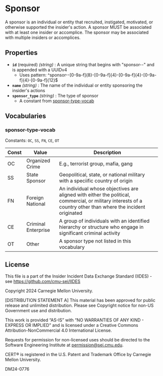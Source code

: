 # Sponsor

A sponsor is an individual or entity that recruited, instigated, motivated, or otherwise supported the insider's action. A sponsor MUST be associated with at least one insider or accomplice. The sponsor may be associated with multiple insiders or accomplices.

## Properties

- **`id`** (required) *(string)* : A unique string that begins with "sponsor--" and is appended with a UUIDv4
  - Uses pattern: ^sponsor--[0-9a-f]{8}-[0-9a-f]{4}-[0-9a-f]{4}-[0-9a-f]{4}-[0-9a-f]{12}$
- **`name`** *(string)* : The name of the individual or entity sponsoring the insider's actions
- **`sponsor_type`** *(string)* : The type of sponsor
	- A constant from [sponsor-type-vocab](#sponsor-type-vocab)

## Vocabularies

### sponsor-type-vocab

Constants: `OC`, `SS`, `FN`, `CE`, `OT`

| Const | Value | Description |
| --- | --- | --- |
| OC | Organized Crime | E.g., terrorist group, mafia, gang|
| SS | State Sponsor | Geopolitical, state, or national military with a speciific country of origin|
| FN | Foreign National | An individual whose objectives are aligned with either the political, commercial, or military interests of a country other than where the incident originated|
| CE | Criminal Enterprise | A group of individuals with an identified hierarchy or structure who engage in significant criminal activity|
| OT | Other | A sponsor type not listed in this vocabulary|

## License
This file is a part of the Insider Incident Data Exchange Standard (IIDES) - see https://github.com/cmu-sei/IIDES

Copyright 2024 Carnegie Mellon University.

[DISTRIBUTION STATEMENT A] This material has been approved for public release and unlimited distribution.  Please see Copyright notice for non-US Government use and distribution.

This work is provided “AS-IS” with “NO WARRANTIES OF ANY KIND - EXPRESS OR IMPLIED” and is licensed under a Creative Commons Attribution-NonCommercial 4.0 International License.

Requests for permission for non-licensed uses should be directed to the Software Engineering Institute at permission@sei.cmu.edu.

CERT® is registered in the U.S. Patent and Trademark Office by Carnegie Mellon University.

DM24-0776
